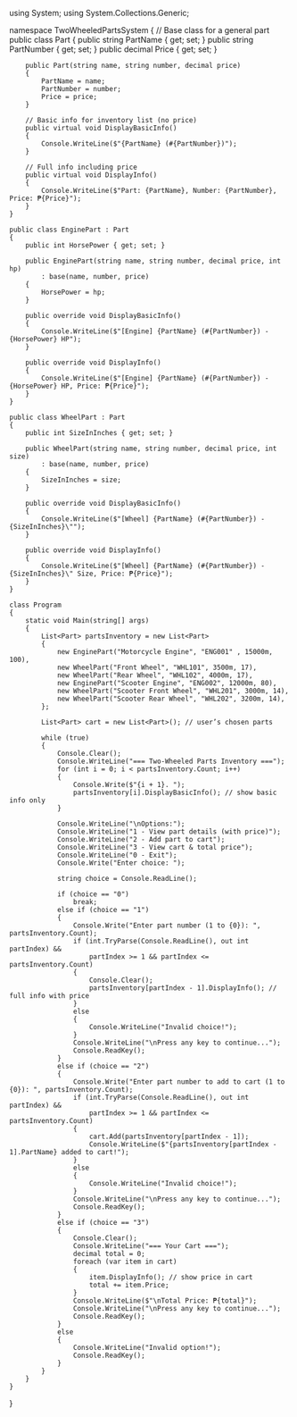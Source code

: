 using System;
using System.Collections.Generic;

namespace TwoWheeledPartsSystem
{
    // Base class for a general part
    public class Part
    {
        public string PartName { get; set; }
        public string PartNumber { get; set; }
        public decimal Price { get; set; }

        public Part(string name, string number, decimal price)
        {
            PartName = name;
            PartNumber = number;
            Price = price;
        }

        // Basic info for inventory list (no price)
        public virtual void DisplayBasicInfo()
        {
            Console.WriteLine($"{PartName} (#{PartNumber})");
        }

        // Full info including price
        public virtual void DisplayInfo()
        {
            Console.WriteLine($"Part: {PartName}, Number: {PartNumber}, Price: ₱{Price}");
        }
    }

    public class EnginePart : Part
    {
        public int HorsePower { get; set; }

        public EnginePart(string name, string number, decimal price, int hp)
            : base(name, number, price)
        {
            HorsePower = hp;
        }

        public override void DisplayBasicInfo()
        {
            Console.WriteLine($"[Engine] {PartName} (#{PartNumber}) - {HorsePower} HP");
        }

        public override void DisplayInfo()
        {
            Console.WriteLine($"[Engine] {PartName} (#{PartNumber}) - {HorsePower} HP, Price: ₱{Price}");
        }
    }

    public class WheelPart : Part
    {
        public int SizeInInches { get; set; }

        public WheelPart(string name, string number, decimal price, int size)
            : base(name, number, price)
        {
            SizeInInches = size;
        }

        public override void DisplayBasicInfo()
        {
            Console.WriteLine($"[Wheel] {PartName} (#{PartNumber}) - {SizeInInches}\"");
        }

        public override void DisplayInfo()
        {
            Console.WriteLine($"[Wheel] {PartName} (#{PartNumber}) - {SizeInInches}\" Size, Price: ₱{Price}");
        }
    }

    class Program
    {
        static void Main(string[] args)
        {
            List<Part> partsInventory = new List<Part>
            {
                new EnginePart("Motorcycle Engine", "ENG001" , 15000m, 100),
                new WheelPart("Front Wheel", "WHL101", 3500m, 17),
                new WheelPart("Rear Wheel", "WHL102", 4000m, 17),
                new EnginePart("Scooter Engine", "ENG002", 12000m, 80),
                new WheelPart("Scooter Front Wheel", "WHL201", 3000m, 14),
                new WheelPart("Scooter Rear Wheel", "WHL202", 3200m, 14),
            };

            List<Part> cart = new List<Part>(); // user’s chosen parts

            while (true)
            {
                Console.Clear();
                Console.WriteLine("=== Two-Wheeled Parts Inventory ===");
                for (int i = 0; i < partsInventory.Count; i++)
                {
                    Console.Write($"{i + 1}. ");
                    partsInventory[i].DisplayBasicInfo(); // show basic info only
                }

                Console.WriteLine("\nOptions:");
                Console.WriteLine("1 - View part details (with price)");
                Console.WriteLine("2 - Add part to cart");
                Console.WriteLine("3 - View cart & total price");
                Console.WriteLine("0 - Exit");
                Console.Write("Enter choice: ");

                string choice = Console.ReadLine();

                if (choice == "0")
                    break;
                else if (choice == "1")
                {
                    Console.Write("Enter part number (1 to {0}): ", partsInventory.Count);
                    if (int.TryParse(Console.ReadLine(), out int partIndex) &&
                        partIndex >= 1 && partIndex <= partsInventory.Count)
                    {
                        Console.Clear();
                        partsInventory[partIndex - 1].DisplayInfo(); // full info with price
                    }
                    else
                    {
                        Console.WriteLine("Invalid choice!");
                    }
                    Console.WriteLine("\nPress any key to continue...");
                    Console.ReadKey();
                }
                else if (choice == "2")
                {
                    Console.Write("Enter part number to add to cart (1 to {0}): ", partsInventory.Count);
                    if (int.TryParse(Console.ReadLine(), out int partIndex) &&
                        partIndex >= 1 && partIndex <= partsInventory.Count)
                    {
                        cart.Add(partsInventory[partIndex - 1]);
                        Console.WriteLine($"{partsInventory[partIndex - 1].PartName} added to cart!");
                    }
                    else
                    {
                        Console.WriteLine("Invalid choice!");
                    }
                    Console.WriteLine("\nPress any key to continue...");
                    Console.ReadKey();
                }
                else if (choice == "3")
                {
                    Console.Clear();
                    Console.WriteLine("=== Your Cart ===");
                    decimal total = 0;
                    foreach (var item in cart)
                    {
                        item.DisplayInfo(); // show price in cart
                        total += item.Price;
                    }
                    Console.WriteLine($"\nTotal Price: ₱{total}");
                    Console.WriteLine("\nPress any key to continue...");
                    Console.ReadKey();
                }
                else
                {
                    Console.WriteLine("Invalid option!");
                    Console.ReadKey();
                }
            }
        }
    }
}
